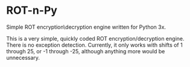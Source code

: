 # ROT-n-Py
Simple ROT encryption\decryption engine written for Python 3x. 

This is a very simple, quickly coded ROT encryption/decryption engine. 
There is no exception detection. Currently, it only works with shifts of 1 through 25, or -1 through -25, although anything more would be unnecessary.  
